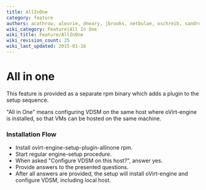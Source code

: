 ```yaml
---
title: AllInOne
category: feature
authors: acathrow, alourie, dneary, jbrooks, netbulae, oschreib, sandrobonazzola
wiki_category: Feature|All In One
wiki_title: Feature/AllInOne
wiki_revision_count: 25
wiki_last_updated: 2015-01-16
---
```


# All in one

This feature is provided as a separate rpm binary which adds a plugin to the setup sequence.

"All in One" means configuring VDSM on the same host where oVirt-engine is installed, so that VMs can be hosted on the same machine.

### Installation Flow

*   Install ovirt-engine-setup-plugin-allinone rpm.
*   Start regular engine-setup procedure.
*   When asked "Configure VDSM on this host?", answer yes.
*   Provide answers to the presented questions.
*   After all answers are provided, the setup will install oVirt-engine and configure VDSM, including local host.
